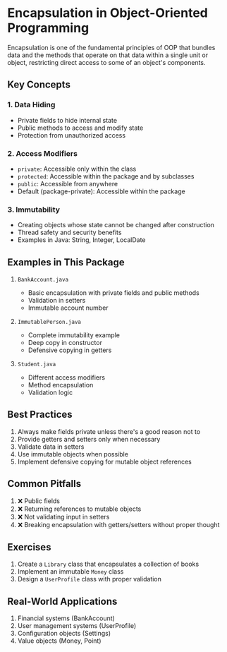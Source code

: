 # Encapsulation in Object-Oriented Programming

Encapsulation is one of the fundamental principles of OOP that bundles data and the methods that operate on that data within a single unit or object, restricting direct access to some of an object's components.

## Key Concepts

### 1. Data Hiding
- Private fields to hide internal state
- Public methods to access and modify state
- Protection from unauthorized access

### 2. Access Modifiers
- `private`: Accessible only within the class
- `protected`: Accessible within the package and by subclasses
- `public`: Accessible from anywhere
- Default (package-private): Accessible within the package

### 3. Immutability
- Creating objects whose state cannot be changed after construction
- Thread safety and security benefits
- Examples in Java: String, Integer, LocalDate

## Examples in This Package

1. `BankAccount.java`
   - Basic encapsulation with private fields and public methods
   - Validation in setters
   - Immutable account number

2. `ImmutablePerson.java`
   - Complete immutability example
   - Deep copy in constructor
   - Defensive copying in getters

3. `Student.java`
   - Different access modifiers
   - Method encapsulation
   - Validation logic

## Best Practices

1. Always make fields private unless there's a good reason not to
2. Provide getters and setters only when necessary
3. Validate data in setters
4. Use immutable objects when possible
5. Implement defensive copying for mutable object references

## Common Pitfalls

1. ❌ Public fields
2. ❌ Returning references to mutable objects
3. ❌ Not validating input in setters
4. ❌ Breaking encapsulation with getters/setters without proper thought

## Exercises

1. Create a `Library` class that encapsulates a collection of books
2. Implement an immutable `Money` class
3. Design a `UserProfile` class with proper validation

## Real-World Applications

1. Financial systems (BankAccount)
2. User management systems (UserProfile)
3. Configuration objects (Settings)
4. Value objects (Money, Point) 